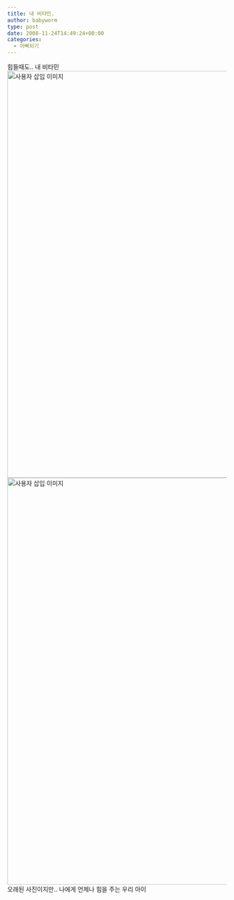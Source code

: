 ```yaml
---
title: 내 비타민.
author: babyworm
type: post
date: 2008-11-24T14:49:24+00:00
categories:
  - 아빠되기
---
```

힘들때도.. 내 비타민<br>
<img loading="lazy" decoding="async" src="https://i0.wp.com/babyworm.net/wordpress/wp-content/uploads/1/pk0.JPG?resize=625%2C933" class="aligncenter" width="625" height="933" alt="사용자 삽입 이미지" data-recalc-dims="1" /><br>
<img loading="lazy" decoding="async" src="https://i0.wp.com/babyworm.net/wordpress/wp-content/uploads/1/ok1.JPG?resize=625%2C933" class="aligncenter" width="625" height="933" alt="사용자 삽입 이미지" data-recalc-dims="1" /><br>
오래된 사진이지만.. 나에게 언제나 힘을 주는 우리 아이
